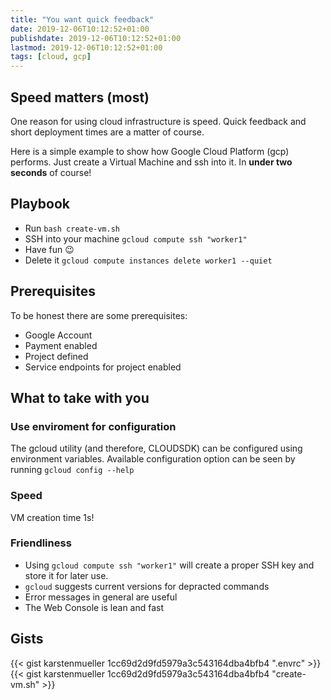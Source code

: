 ```yaml
---
title: "You want quick feedback"
date: 2019-12-06T10:12:52+01:00
publishdate: 2019-12-06T10:12:52+01:00
lastmod: 2019-12-06T10:12:52+01:00
tags: [cloud, gcp]
---
```


## Speed matters (most)

One reason for using cloud infrastructure is speed. Quick feedback and short deployment times are a matter of course.

Here is a simple example to show how Google Cloud Platform (gcp) performs. Just create a Virtual Machine and ssh into it. In **under two seconds** of course!

## Playbook

- Run `bash create-vm.sh`
- SSH into your machine `gcloud compute ssh "worker1"`
- Have fun :wink:
- Delete it `gcloud compute instances delete worker1 --quiet`

## Prerequisites

To be honest there are some prerequisites:

- Google Account
- Payment enabled
- Project defined
- Service endpoints for project enabled

## What to take with you

### Use enviroment for configuration

The gcloud utility (and therefore, CLOUDSDK) can be configured using environment variables. Available configuration option can be seen by running `gcloud config --help`

### Speed

VM creation time 1s!

### Friendliness

- Using `gcloud compute ssh "worker1"` will create a proper SSH key and store it for later use.
- `gcloud` suggests current versions for depracted commands
- Error messages in general are useful
- The Web Console is lean and fast

## Gists

{{< gist karstenmueller 1cc69d2d9fd5979a3c543164dba4bfb4 ".envrc" >}}
{{< gist karstenmueller 1cc69d2d9fd5979a3c543164dba4bfb4 "create-vm.sh" >}}
